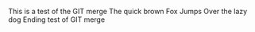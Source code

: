This is a test of the GIT merge
The quick brown Fox 
Jumps Over the lazy dog
Ending test of GIT merge